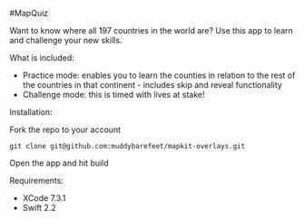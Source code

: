 #MapQuiz

Want to know where all 197 countries in the world are? Use this app to learn and challenge your new skills.

What is included:
* Practice mode: enables you to learn the counties in relation to the rest of the countries in that continent - includes skip and reveal functionality
* Challenge mode: this is timed with lives at stake!

Installation:

Fork the repo to your account

`git clone git@github.com:muddybarefeet/mapkit-overlays.git`

Open the app and hit build

Requirements:
* XCode 7.3.1
* Swift 2.2